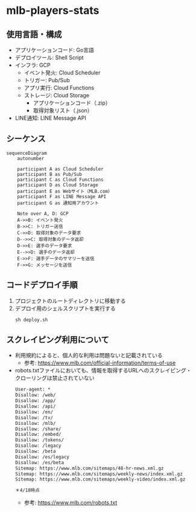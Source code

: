 # mlb-players-stats

## 使用言語・構成
- アプリケーションコード: Go言語
- デプロイツール: Shell Script
- インフラ: GCP
  - イベント発火: Cloud Scheduler
  - トリガー: Pub/Sub
  - アプリ実行: Cloud Functions
  - ストレージ: Cloud Storage
     - アプリケーションコード（.zip）
     - 取得対象リスト（.json）
- LINE通知: LINE Message API


## シーケンス
```mermaid
sequenceDiagram
    autonumber

    participant A as Cloud Scheduler
    participant B as Pub/Sub
    participant C as Cloud Functions
    participant D as Cloud Storage
    participant E as Webサイト（MLB.com）
    participant F as LINE Message API
    participant G as 通知用アカウント

    Note over A, D: GCP
    A->>B: イベント発火
    B->>C: トリガー送信
    C->>D: 取得対象のデータ要求
    D-->>C: 取得対象のデータ返却
    D->>E: 選手のデータ要求
    E-->>D: 選手のデータ返却
    E->>F: 選手データのサマリーを送信
    F->>G: メッセージを送信
```

## コードデプロイ手順
1. プロジェクトのルートディレクトリに移動する
2. デプロイ用のシェルスクリプトを実行する
    ```
    sh deploy.sh
    ```

## スクレイピング利用について
- 利用規約によると、個人的な利用は問題ないと記載されている
  - 参考: https://www.mlb.com/official-information/terms-of-use
- robots.txtファイルにおいても、情報を取得するURLへのスクレイピング・クローリングは禁止されていない
    ```robots.txt
    User-agent: *
    Disallow: /web/
    Disallow: /app/
    Disallow: /api/
    Disallow: /en/
    Disallow: /tv/
    Disallow: /mlb/
    Disallow: /share/
    Disallow: /embed/
    Disallow: /tokens/
    Disallow: /legacy
    Disallow: /beta
    Disallow: /es/legacy
    Disallow: /es/beta
    Sitemap: https://www.mlb.com/sitemaps/48-hr-news.xml.gz
    Sitemap: https://www.mlb.com/sitemaps/weekly-news/index.xml.gz
    Sitemap: https://www.mlb.com/sitemaps/weekly-video/index.xml.gz

    ＊4/18時点
    ```
   - 参考: https://www.mlb.com/robots.txt
